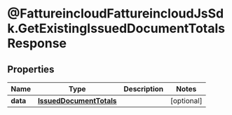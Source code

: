 # @FattureincloudFattureincloudJsSdk.GetExistingIssuedDocumentTotalsResponse

## Properties

Name | Type | Description | Notes
------------ | ------------- | ------------- | -------------
**data** | [**IssuedDocumentTotals**](IssuedDocumentTotals.md) |  | [optional] 



